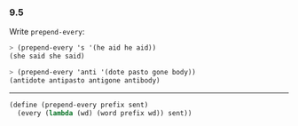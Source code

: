 ### 9.5

Write `prepend-every`:

~~~ scheme
> (prepend-every 's '(he aid he aid))
(she said she said)

> (prepend-every 'anti '(dote pasto gone body))
(antidote antipasto antigone antibody)
~~~

***

~~~ scheme
(define (prepend-every prefix sent)
  (every (lambda (wd) (word prefix wd)) sent))
~~~